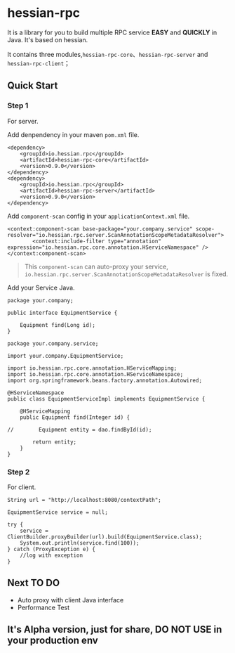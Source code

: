 # hessian-rpc

It is a library for you to build multiple RPC service **EASY** and **QUICKLY** in Java. It's based on hessian.

It contains three modules,`hessian-rpc-core`、`hessian-rpc-server` and `hessian-rpc-client`；

## Quick Start

### Step 1

For server.

Add denpendency in your maven `pom.xml` file.

```
<dependency>
    <groupId>io.hessian.rpc</groupId>
    <artifactId>hessian-rpc-core</artifactId>
    <version>0.9.0</version>
</dependency>
<dependency>
    <groupId>io.hessian.rpc</groupId>
    <artifactId>hessian-rpc-server</artifactId>
    <version>0.9.0</version>
</dependency>
```

Add `component-scan` config in your `applicationContext.xml` file.

```
<context:component-scan base-package="your.company.service" scope-resolver="io.hessian.rpc.server.ScanAnnotationScopeMetadataResolver">
        <context:include-filter type="annotation" expression="io.hessian.rpc.core.annotation.HServiceNamespace" />
</context:component-scan>
```

> This `component-scan` can auto-proxy your service, 
> `io.hessian.rpc.server.ScanAnnotationScopeMetadataResolver` is fixed.

Add your Service Java.

```
package your.company;

public interface EquipmentService {

    Equipment find(Long id);
}
```

```
package your.company.service;

import your.company.EquipmentService;

import io.hessian.rpc.core.annotation.HServiceMapping;
import io.hessian.rpc.core.annotation.HServiceNamespace;
import org.springframework.beans.factory.annotation.Autowired;

@HServiceNamespace
public class EquipmentServiceImpl implements EquipmentService {

    @HServiceMapping
    public Equipment find(Integer id) {
        
//        Equipment entity = dao.findById(id);
        
        return entity;
    }
}
```

### Step 2

For client.

```
String url = "http://localhost:8080/contextPath";

EquipmentService service = null;

try {
    service = ClientBuilder.proxyBuilder(url).build(EquipmentService.class);
    System.out.println(service.find(100));
} catch (ProxyException e) {
    //log with exception
}

```


## Next TO DO

- Auto proxy with client Java interface
- Performance Test


## It's Alpha version, just for share, DO NOT USE in your production env

